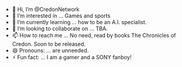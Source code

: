 - 👋 Hi, I’m @CredonNetwork
- 👀 I’m interested in ... Games and sports
- 🌱 I’m currently learning ... how to be an A.I. specialist.
- 💞️ I’m looking to collaborate on ... TBA.
- 📫 How to reach me ... No need, read by books The Chronicles of Credon. Soon to be released.
- 😄 Pronouns: ... are unneeded.
- ⚡ Fun fact: ... I am a gamer and a SONY fanboy!

<!---
CredonNetwork/CredonNetwork is a ✨ special ✨ repository because its `README.md` (this file) appears on your GitHub profile.
You can click the Preview link to take a look at your changes.
--->
